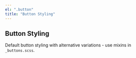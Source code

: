 ```yaml
---
el: ".button"
title: "Button Styling"
---
```

## Button Styling

Default button styling with alternative variations - use mixins in `_buttons.scss`.
